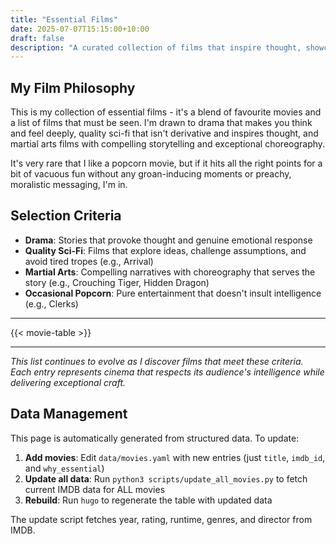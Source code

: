 ```yaml
---
title: "Essential Films"
date: 2025-07-07T15:15:00+10:00
draft: false
description: "A curated collection of films that inspire thought, showcase quality craftsmanship, and avoid derivative storytelling."
---
```


## My Film Philosophy

This is my collection of essential films - it's a blend of favourite movies and a list of films that must be seen. I'm drawn to drama that makes you think and feel deeply, quality sci-fi that isn't derivative and inspires thought, and martial arts films with compelling storytelling and exceptional choreography.

It's very rare that I like a popcorn movie, but if it hits all the right points for a bit of vacuous fun without any groan-inducing moments or preachy, moralistic messaging, I'm in.

## Selection Criteria

- **Drama**: Stories that provoke thought and genuine emotional response
- **Quality Sci-Fi**: Films that explore ideas, challenge assumptions, and avoid tired tropes (e.g., Arrival)
- **Martial Arts**: Compelling narratives with choreography that serves the story (e.g., Crouching Tiger, Hidden Dragon)
- **Occasional Popcorn**: Pure entertainment that doesn't insult intelligence (e.g., Clerks)

---

{{< movie-table >}}

---

*This list continues to evolve as I discover films that meet these criteria. Each entry represents cinema that respects its audience's intelligence while delivering exceptional craft.*

## Data Management

This page is automatically generated from structured data. To update:

1. **Add movies**: Edit `data/movies.yaml` with new entries (just `title`, `imdb_id`, and `why_essential`)
2. **Update all data**: Run `python3 scripts/update_all_movies.py` to fetch current IMDB data for ALL movies
3. **Rebuild**: Run `hugo` to regenerate the table with updated data

The update script fetches year, rating, runtime, genres, and director from IMDB.
